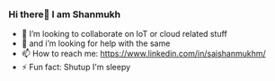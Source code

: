###  Hi there👋 I am Shanmukh
- 👯 I’m looking to collaborate on IoT or cloud related stuff
- 🤔 and i’m looking for help with the same
- 📫 How to reach me: https://www.linkedin.com/in/saishanmukhm/
- ⚡ Fun fact:  Shutup I'm sleepy

<!--
**zshanmukh/zshanmukh** is a ✨ _special_ ✨ repository because its `README.md` (this file) appears on your GitHub profile.

Here are some ideas to get you started:

- 🔭 I’m currently working on ...
- 🌱 I’m currently learning ...
- 👯 I’m looking to collaborate on ...
- 🤔 I’m looking for help with ...
- 💬 Ask me about ...
- 📫 How to reach me: 
- 😄 Pronouns: ...
- ⚡ Fun fact: ...
-->
